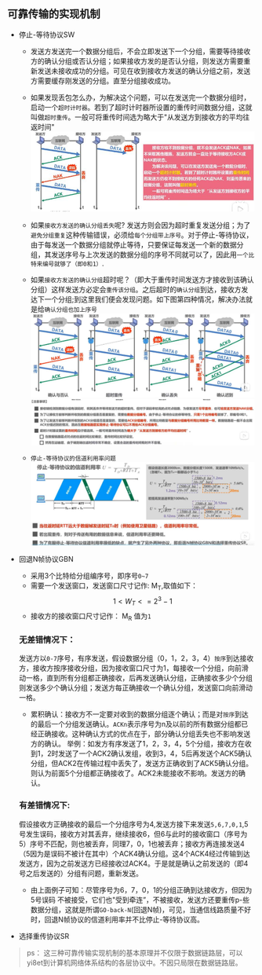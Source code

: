 ## 可靠传输的实现机制

- 停止-等待协议SW

    - 发送方发送完一个数据分组后，不会立即发送下一个分组，需要等待接收方的确认分组或否认分组；如果接收方发的是否认分组，则发送方需要重新发送未接收成功的分组。可见在收到接收方发送的确认分组之前，发送方需要缓存刚发送的分组。直至分组接收成功。
    - 如果发现丢包怎么办，为解决这个问题，可以在发送完一个数据分组时，启动一个`超时计时器`。若到了超时计时器所设置的重传时间数据分组，这就叫做`超时重传`。一般可将重传时间选为略大于"从发送方到接收方的平均往返时间"
     ![图片](../imgs/network/68.jpg)
    - 如果`接收方发送的确认分组丢失`呢? 发送方则会因为超时重复发送分组；为了`避免分组重复`这种传输错误，必须给`每个分组带上序号`。对于停止-等待协议，由于每发送一个数据分组就停止等待，只要保证每发送一个新的数据分组，其发送序号与上次发送的数据分组的序号不同就可以了，因此用`一个比特来编号就够了（即0和1）`.
    - 如果`接收方发送的确认分组`超时呢？（即大于重传时间发送方才接收到该确认分组）这样发送方必定会`重传该分组`。之后超时的`确认分组`到达，接收方发达下一个分组;到这里我们便会发现问题。如下图第四种情况，解决办法就是给`确认分组也加上序号`
    ![图片](../imgs/network/70.jpg)
    ![图片](../imgs/network/71.jpg)

    - `停止-等待协议的信道利用率问题`
    ![图片](../imgs/network/72.jpg)

- 回退N帧协议GBN

    - 采用3个比特给分组编序号，即序号`0~7`
    - 需要一个发送窗口，发送窗口尺寸记作: M<sub>T</sub>,取值如下：
    $$
     1< W_T <= 2^3-1
    $$
    - 接收方的接收窗口尺寸记作： M<sub>R</sub> 值为`1`

    ### 无差错情况下：

    发送方以`0-7`序号，有序发送，假设数据分组（0，1，2，3，4）`按序`到达接收方，接收方按序接收分组，因为接收窗口尺寸为1，每接收一个分组，向前滑动一格，直到所有分组都正确接收，后再发送确认分组，正确接收多少个分组则发送多少个确认分组；发送方每正确接收一个确认分组，发送窗口向前滑动一格。
     - 累积确认：接收方不一定要对收到的数据分组逐个确认；而是对`按序`到达的最后一个分组发送确认。`ACKn`表示序号为n及以前的所有数据分组都已经正确接收。这种确认方式的优点在于，部分确认分组丢失也不影响发送方的确认。
        举例：如发方有序发送了1，2，3，4，5个分组，接收方在收到1，2时发送了一个ACK2确认发组，收到3，4，5后再发送个ACK5确认分组，但ACK2在传输过程中丢失了，发送方正确收到了ACK5确认分组。则认为前面5个分组都正确接收了。ACK2未能接收不影响。发送方的确认。

    ### 有差错情况下:
        
    假设接收方正确接收的最后一个分组序号为4,发送方接下来发送`5,6,7,0,1`,5号发生误码，接收方对其丢弃，继续接收6，但6与此时的接收窗口（序号为5）序号不匹配，则也被丢弃，同理7，0，1也被丢弃；接收方再连接发送4（5因为是误码不被计在其中）个ACK4确认分组。这4个ACK4经过传输到达发送方，因为之前发送方已经接收过ACK4。于是就是确认之前发送的（即4号之后发送的）分组有问题，重新发送。

    - 由上面例子可知：尽管序号为6，7，0，1的分组正确到达接收方，但因为5号误码 不被接受，它们也"受到牵连”，不被接收，发送方还要重传p-些数据分组，这就是所谓`GO-back-N`(回退N帧)，可见，当通信线路质量不好时，回退N帧协议的信道利用率并不比停止-等待协议高。

- 选择重传协议SR

>ps： 这三种可靠传输实现机制的基本原理并不仅限于数据链路层，可以yi8et到计算机网络体系结构的各层协议中。不因只局限在数据链路层。
